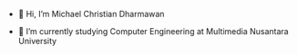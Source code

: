 - 👋 Hi, I’m Michael Christian Dharmawan
<!-- - 👀 I’m interested in -->
- 🌱 I’m currently studying Computer Engineering at Multimedia Nusantara University
<!---
- 📫 How to reach me via <a href="https://id.linkedin.com/in/michael-christian-dharmawan-a992b31a8">Linkedin</a>
--->
<!-- - ⚡ Fun fact: ... -->

<!---
Michael9921/Michael9921 is a ✨ special ✨ repository because its `README.md` (this file) appears on your GitHub profile.
You can click the Preview link to take a look at your changes.
--->
